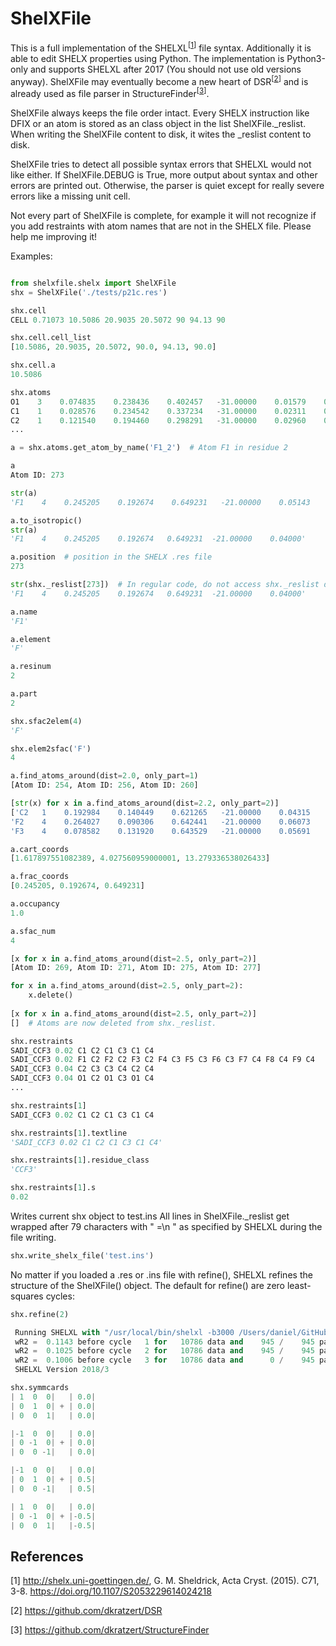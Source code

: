 # ShelXFile

This is a full implementation of the SHELXL<sup>[[1](https://github.com/dkratzert/ShelXFile/blob/master/README.md#references)]</sup> file syntax. Additionally it is able to edit SHELX properties using Python.
The implementation is Python3-only and supports SHELXL after 2017 (You should not use old versions anyway).
ShelXFile may eventually become a new heart of DSR<sup>[[2](https://github.com/dkratzert/ShelXFile/blob/master/README.md#references)]</sup> and is already used as file parser in StructureFinder<sup>[[3](https://github.com/dkratzert/ShelXFile/blob/master/README.md#references)]</sup>.

ShelXFile always keeps the file order intact. Every SHELX instruction like DFIX or an atom is stored as an class object in the list ShelXFile.\_reslist. When writing the ShelXFile content to disk, it wites the \_reslist content to disk.

ShelXFile tries to detect all possible syntax errors that SHELXL would not like either. If ShelXFile.DEBUG is True, more output about syntax and other errors are printed out. Otherwise, the parser is quiet except for really severe errors like a missing unit cell.

Not every part of ShelXFile is complete, for example it will not recognize if you add restraints with atom names that are not in the SHELX file. Please help me improving it!

Examples:
```python

from shelxfile.shelx import ShelXFile
shx = ShelXFile('./tests/p21c.res')

shx.cell
CELL 0.71073 10.5086 20.9035 20.5072 90 94.13 90

shx.cell.cell_list
[10.5086, 20.9035, 20.5072, 90.0, 94.13, 90.0]

shx.cell.a
10.5086

shx.atoms
O1    3    0.074835    0.238436    0.402457   -31.00000    0.01579    0.03095    0.01852   -0.00468   -0.00210    0.01153
C1    1    0.028576    0.234542    0.337234   -31.00000    0.02311    0.03617    0.01096   -0.01000    0.00201    0.00356
C2    1    0.121540    0.194460    0.298291   -31.00000    0.02960    0.04586    0.01555   -0.00485   -0.00023    0.01102
...

a = shx.atoms.get_atom_by_name('F1_2')  # Atom F1 in residue 2

a
Atom ID: 273

str(a)
'F1    4    0.245205    0.192674    0.649231   -21.00000    0.05143    0.03826    0.03193   -0.00579   -0.01865   -0.00485'

a.to_isotropic()
str(a)
'F1    4    0.245205    0.192674   0.649231  -21.00000    0.04000'

a.position  # position in the SHELX .res file
273

str(shx._reslist[273])  # In regular code, do not access shx._reslist directly!
'F1    4    0.245205    0.192674   0.649231  -21.00000    0.04000'

a.name
'F1'

a.element
'F'

a.resinum
2

a.part
2

shx.sfac2elem(4)
'F'

shx.elem2sfac('F')
4

a.find_atoms_around(dist=2.0, only_part=1)
[Atom ID: 254, Atom ID: 256, Atom ID: 260]

[str(x) for x in a.find_atoms_around(dist=2.2, only_part=2)]
['C2   1    0.192984    0.140449    0.621265   -21.00000    0.04315    0.02747    0.02385    0.00686   -0.00757    0.00126', 
'F2    4    0.264027    0.090306    0.642441   -21.00000    0.06073    0.04450    0.03972    0.01630   -0.01260    0.01460', 
'F3    4    0.078582    0.131920    0.643529   -21.00000    0.05691    0.04955    0.03374    0.01040    0.01881    0.00375']

a.cart_coords
[1.617897551082389, 4.027560959000001, 13.279336538026433]

a.frac_coords
[0.245205, 0.192674, 0.649231]

a.occupancy
1.0

a.sfac_num
4

[x for x in a.find_atoms_around(dist=2.5, only_part=2)]
[Atom ID: 269, Atom ID: 271, Atom ID: 275, Atom ID: 277]

for x in a.find_atoms_around(dist=2.5, only_part=2):
    x.delete()
    
[x for x in a.find_atoms_around(dist=2.5, only_part=2)]
[]  # Atoms are now deleted from shx._reslist.

shx.restraints
SADI_CCF3 0.02 C1 C2 C1 C3 C1 C4
SADI_CCF3 0.02 F1 C2 F2 C2 F3 C2 F4 C3 F5 C3 F6 C3 F7 C4 F8 C4 F9 C4
SADI_CCF3 0.04 C2 C3 C3 C4 C2 C4
SADI_CCF3 0.04 O1 C2 O1 C3 O1 C4
...

shx.restraints[1]
SADI_CCF3 0.02 C1 C2 C1 C3 C1 C4

shx.restraints[1].textline
'SADI_CCF3 0.02 C1 C2 C1 C3 C1 C4'

shx.restraints[1].residue_class
'CCF3'

shx.restraints[1].s
0.02
```

Writes current shx object to test.ins
All lines in ShelXFile._reslist get wrapped after 79 characters with " =\n " as
specified by SHELXL during the file writing.

```python
shx.write_shelx_file('test.ins')
```
No matter if you loaded a .res or .ins file with refine(), SHELXL refines the structure of the ShelXFile() object. 
The default for refine() are zero least-squares cycles:

```python
shx.refine(2)

 Running SHELXL with "/usr/local/bin/shelxl -b3000 /Users/daniel/GitHub/ShelXFile/tests/p21c" and "L.S. 2"
 wR2 =  0.1143 before cycle   1 for   10786 data and    945 /    945 parameters
 wR2 =  0.1025 before cycle   2 for   10786 data and    945 /    945 parameters
 wR2 =  0.1006 before cycle   3 for   10786 data and      0 /    945 parameters
 SHELXL Version 2018/3
```
```python
shx.symmcards
| 1  0  0|   | 0.0|
| 0  1  0| + | 0.0|
| 0  0  1|   | 0.0|

|-1  0  0|   | 0.0|
| 0 -1  0| + | 0.0|
| 0  0 -1|   | 0.0|

|-1  0  0|   | 0.0|
| 0  1  0| + | 0.5|
| 0  0 -1|   | 0.5|

| 1  0  0|   | 0.0|
| 0 -1  0| + |-0.5|
| 0  0  1|   |-0.5|
```

## References
[1] http://shelx.uni-goettingen.de/, G. M. Sheldrick, Acta Cryst. (2015). C71, 3-8.
https://doi.org/10.1107/S2053229614024218

[2] https://github.com/dkratzert/DSR

[3] https://github.com/dkratzert/StructureFinder

